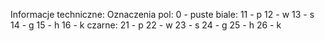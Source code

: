 Informacje techniczne:
	Oznaczenia pol:
		0 - puste
		biale:
		11 - p
		12 - w
		13 - s
		14 - g
		15 - h
		16 - k
		czarne:
		21 - p
		22 - w
		23 - s
		24 - g
		25 - h
		26 - k
